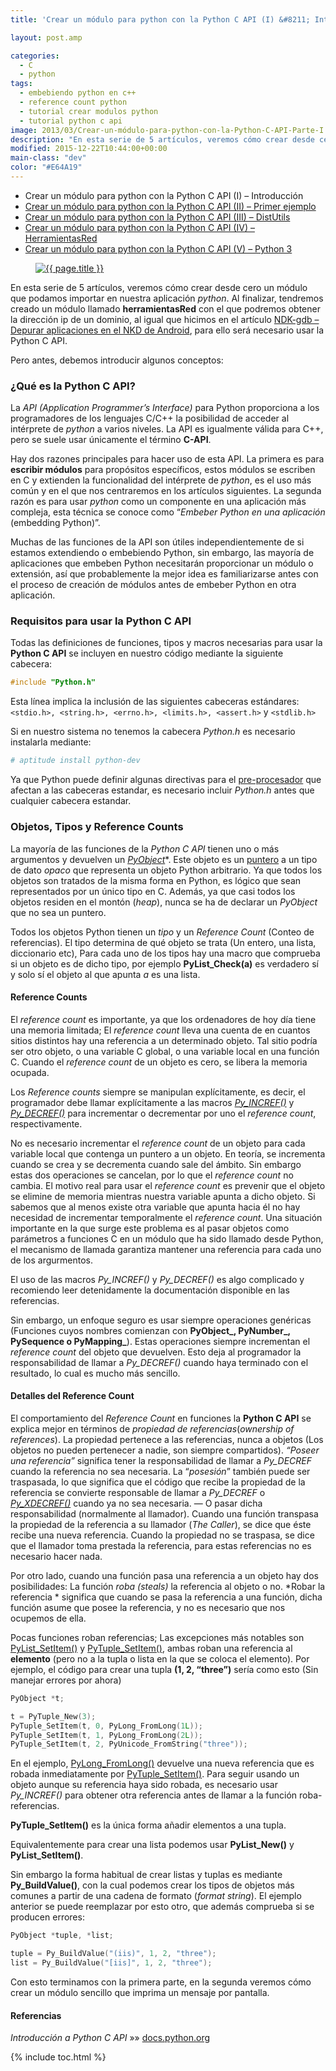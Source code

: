 ```yaml
---
title: 'Crear un módulo para python con la Python C API (I) &#8211; Introducción'

layout: post.amp

categories:
  - C
  - python
tags:
  - embebiendo python en c++
  - reference count python
  - tutorial crear modulos python
  - tutorial python c api
image: 2013/03/Crear-un-módulo-para-python-con-la-Python-C-API-Parte-I.png
description: "En esta serie de 5 artículos, veremos cómo crear desde cero un módulo que podamos importar en nuestra aplicación *python*. Al finalizar, tendremos creado un módulo llamado **herramientasRed** con el que podremos obtener la dirección ip de un dominio, al igual que hicimos en el artículo NDK-gdb – Depurar aplicaciones en el NKD de Android, para ello será necesario usar la Python C API."
modified: 2015-12-22T10:44:00+00:00
main-class: "dev"
color: "#E64A19"
---
```


* Crear un módulo para python con la Python C API (I) – Introducción
* [Crear un módulo para python con la Python C API (II) – Primer ejemplo][1]
* [Crear un módulo para python con la Python C API (III) – DistUtils][2]
* [Crear un módulo para python con la Python C API (IV) – HerramientasRed][3]
* [Crear un módulo para python con la Python C API (V) – Python 3][4]

<figure>
  <a href="/assets/img/2013/03/Crear-un-módulo-para-python-con-la-Python-C-API-Parte-I.png"><img src="/assets/img/2013/03/Crear-un-módulo-para-python-con-la-Python-C-API-Parte-I.png" title="{{ page.title }}" alt="{{ page.title }}" /></a>
</figure>

En esta serie de 5 artículos, veremos cómo crear desde cero un módulo que podamos importar en nuestra aplicación *python*. Al finalizar, tendremos creado un módulo llamado **herramientasRed** con el que podremos obtener la dirección ip de un dominio, al igual que hicimos en el artículo [NDK-gdb – Depurar aplicaciones en el NKD de Android][5], para ello será necesario usar la Python C API.

Pero antes, debemos introducir algunos conceptos:  

<!--ad-->

### ¿Qué es la Python C API?

La *API (Application Programmer&#8217;s Interface)* para Python proporciona a los programadores de los lenguajes C/C++ la posibilidad de acceder al intérprete de *python* a varios niveles. La API es igualmente válida para C++, pero se suele usar únicamente el término **C-API**.

Hay dos razones principales para hacer uso de esta API. La primera es para **escribir módulos** para propósitos específicos, estos módulos se escriben en C y extienden la funcionalidad del intérprete de *python*, es el uso más común y en el que nos centraremos en los artículos siguientes. La segunda razón es para usar *python* como un componente en una aplicación más compleja, esta técnica se conoce como “*Embeber Python en una aplicación* (embedding Python)”.

Muchas de las funciones de la API son útiles independientemente de si estamos extendiendo o embebiendo Python, sin embargo, las mayoría de aplicaciones que embeben Python necesitarán proporcionar un módulo o extensión, así que probablemente la mejor idea es familiarizarse antes con el proceso de creación de módulos antes de embeber Python en otra aplicación.

### Requisitos para usar la Python C API

Todas las definiciones de funciones, tipos y macros necesarias para usar la **Python C API** se incluyen en nuestro código mediante la siguiente cabecera:

```c
#include "Python.h"

```

Esta línea implica la inclusión de las siguientes cabeceras estándares: `<stdio.h>, <string.h>, <errno.h>, <limits.h>, <assert.h>` y `<stdlib.h>`

Si en nuestro sistema no tenemos la cabecera *Python.h* es necesario instalarla mediante:

```bash
# aptitude install python-dev

```

<div class="alert">
  Ya que Python puede definir algunas directivas para el <a href="https://elbauldelprogramador.com/compilacion-de-programas-makefile-y-g/" title="Compilación de programas: makefile y g++">pre-procesador</a> que afectan a las cabeceras estandar, es necesario incluir <em>Python.h</em> antes que cualquier cabecera estandar.
</div>

<a name="referencecounts"></a>

### Objetos, Tipos y Reference Counts

La mayoría de las funciones de la *Python C API* tienen uno o más argumentos y devuelven un *<a title="Python C API structure" href="http://docs.python.org/3/c-api/structures.html#PyObject" target="_blank">PyObject*</a>*. Este objeto es un [puntero][6] a un tipo de dato *opaco* que representa un objeto Python arbitrario. Ya que todos los objetos son tratados de la misma forma en Python, es lógico que sean representados por un único tipo en C. Además, ya que casi todos los objetos residen en el montón (*heap*), nunca se ha de declarar un *PyObject* que no sea un puntero.

Todos los objetos Python tienen un *tipo* y un *Reference Count* (Conteo de referencias). El tipo determina de qué objeto se trata (Un entero, una lista, diccionario etc), Para cada uno de los tipos hay una macro que comprueba si un objeto es de dicho tipo, por ejemplo **PyList_Check(a)** es verdadero sí y solo sí el objeto al que apunta *a* es una lista.

#### Reference Counts

El *reference count* es importante, ya que los ordenadores de hoy día tiene una memoria limitada; El *reference count* lleva una cuenta de en cuantos sitios distintos hay una referencia a un determinado objeto. Tal sitio podría ser otro objeto, o una variable C global, o una variable local en una función C. Cuando el *reference count* de un objeto es cero, se libera la memoria ocupada.

Los *Reference counts* siempre se manipulan explícitamente, es decir, el programador debe llamar explícitamente a las macros *[Py_INCREF()][7]* y *<a title="Python C API Py_INCREF" href="http://docs.python.org/3/c-api/refcounting.html#Py_DECREF" target="_blank">Py_DECREF()</a>* para incrementar o decrementar por uno el *reference count*, respectivamente.

No es necesario incrementar el *reference count* de un objeto para cada variable local que contenga un puntero a un objeto. En teoría, se incrementa cuando se crea y se decrementa cuando sale del ámbito. Sin embargo estas dos operaciones se cancelan, por lo que el *reference count* no cambia. El motivo real para usar el *reference count* es prevenir que el objeto se elimine de memoria mientras nuestra variable apunta a dicho objeto. Si sabemos que al menos existe otra variable que apunta hacia él no hay necesidad de incrementar temporalmente el *reference count*. Una situación importante en la que surge este problema es al pasar objetos como parámetros a funciones C en un módulo que ha sido llamado desde Python, el mecanismo de llamada garantiza mantener una referencia para cada uno de los argurmentos.

El uso de las macros *Py_INCREF()* y *Py_DECREF()* es algo complicado y recomiendo leer detenidamente la documentación disponible en las referencias.

Sin embargo, un enfoque seguro es usar siempre operaciones genéricas (Funciones cuyos nombres comienzan con **PyObject\_, PyNumber\_, PySequence o PyMapping_**). Estas operaciones siempre incrementan el *reference count* del objeto que devuelven. Esto deja al programador la responsabilidad de llamar a *Py_DECREF()* cuando haya terminado con el resultado, lo cual es mucho más sencillo.

#### Detalles del Reference Count

El comportamiento del *Reference Count* en funciones la **Python C API** se explica mejor en términos de *propiedad de referencias*(*ownership of references*). La propiedad pertenece a las referencias, nunca a objetos (Los objetos no pueden pertenecer a nadie, son siempre compartidos). *“Poseer una referencia”* significa tener la responsabilidad de llamar a *Py_DECREF* cuando la referencia no sea necesaria. La “*posesión*” también puede ser traspasada, lo que significa que el código que recibe la propiedad de la referencia se convierte responsable de llamar a *Py_DECREF* o *<a href="http://docs.python.org/3/c-api/refcounting.html#Py_XDECREF" target="_blank">Py_XDECREF()</a>* cuando ya no sea necesaria. &#8212; O pasar dicha responsabilidad (normalmente al llamador). Cuando una función transpasa la propiedad de la referencia a su llamador (*The Caller*), se dice que éste recibe una nueva referencia. Cuando la propiedad no se traspasa, se dice que el llamador toma prestada la referencia, para estas referencias no es necesario hacer nada.

Por otro lado, cuando una función pasa una referencia a un objeto hay dos posibilidades: La función *roba (steals)* la referencia al objeto o no. *Robar la referencia * significa que cuando se pasa la referencia a una función, dicha función asume que posee la referencia, y no es necesario que nos ocupemos de ella.

Pocas funciones roban referencias; Las excepciones más notables son <a href="http://docs.python.org/3/c-api/list.html#PyList_SetItem" target="_blank">PyList_SetItem()</a> y <a href="http://docs.python.org/3/c-api/tuple.html#PyTuple_SetItem" target="_blank">PyTuple_SetItem()</a>, ambas roban una referencia al **elemento** (pero no a la tupla o lista en la que se coloca el elemento). Por ejemplo, el código para crear una tupla **(1, 2, &#8220;three&#8221;)** sería como esto (Sin manejar errores por ahora)

```c
PyObject *t;

t = PyTuple_New(3);
PyTuple_SetItem(t, 0, PyLong_FromLong(1L));
PyTuple_SetItem(t, 1, PyLong_FromLong(2L));
PyTuple_SetItem(t, 2, PyUnicode_FromString("three"));

```

En el ejemplo, <a href="http://docs.python.org/3/c-api/long.html#PyLong_FromLong" target="_blank">PyLong_FromLong()</a> devuelve una nueva referencia que es robada inmediatamente por <a href="http://docs.python.org/3/c-api/tuple.html#PyTuple_SetItem" target="_blank">PyTuple_SetItem()</a>. Para seguir usando un objeto aunque su referencia haya sido robada, es necesario usar *Py_INCREF()* para obtener otra referencia antes de llamar a la función roba-referencias.

**PyTuple_SetItem()** es la única forma añadir elementos a una tupla.

Equivalentemente para crear una lista podemos usar **PyList_New()** y **PyList_SetItem()**.

Sin embargo la forma habitual de crear listas y tuplas es mediante **Py_BuildValue()**, con la cual podemos crear los tipos de objetos más comunes a partir de una cadena de formato (*format string*). El ejemplo anterior se puede reemplazar por esto otro, que además comprueba si se producen errores:

```c
PyObject *tuple, *list;

tuple = Py_BuildValue("(iis)", 1, 2, "three");
list = Py_BuildValue("[iis]", 1, 2, "three");

```

Con esto terminamos con la primera parte, en la segunda veremos cómo crear un módulo sencillo que imprima un mensaje por pantalla.

#### Referencias

*Introducción a Python C API* »» <a href="http://docs.python.org/3/c-api/intro.html" target="_blank">docs.python.org</a>



 [1]: https://elbauldelprogramador.com/crear-modulo-python-con-python-c-api-2/ "Crear un módulo para python con la Python C API (II)"
 [2]: https://elbauldelprogramador.com/crear-modulo-python-con-python-c-api-3-distutils/ "Crear un módulo para python con la Python C API (III)"
 [3]: https://elbauldelprogramador.com/crear-modulo-python-con-python-c-api-4/ "Crear un módulo para python con la Python C API (IV)"
 [4]: https://elbauldelprogramador.com/crear-modulo-python-con-python-c-api-5-python3/ "Crear un módulo para python con la Python C API (V)"
 [5]: /ndk-gdb-depurar-aplicaciones-en-el-nkd-de-android/ "NDK-gdb – Depurar aplicaciones en el NKD de Android"
 [6]: https://elbauldelprogramador.com/clases-y-objetos-punteros-objetos/ "Clases y Objetos – Punteros a objetos"
 [7]: http://docs.python.org/3/c-api/refcounting.html#Py_INCREF "Python C API Py_INCREF"

{% include toc.html %}
